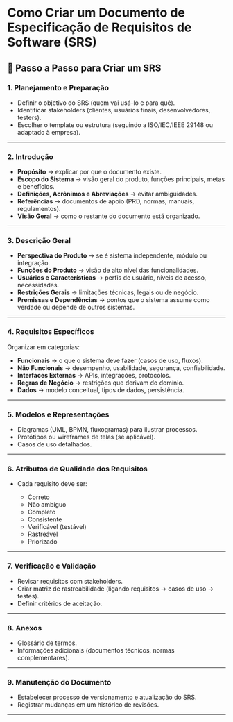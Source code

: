 # Como Criar um Documento de Especificação de Requisitos de Software (SRS)

## 📝 Passo a Passo para Criar um SRS

### 1. **Planejamento e Preparação**

* Definir o objetivo do SRS (quem vai usá-lo e para quê).
* Identificar stakeholders (clientes, usuários finais, desenvolvedores, testers).
* Escolher o template ou estrutura (seguindo a ISO/IEC/IEEE 29148 ou adaptado à empresa).

---

### 2. **Introdução**

* **Propósito** → explicar por que o documento existe.
* **Escopo do Sistema** → visão geral do produto, funções principais, metas e benefícios.
* **Definições, Acrônimos e Abreviações** → evitar ambiguidades.
* **Referências** → documentos de apoio (PRD, normas, manuais, regulamentos).
* **Visão Geral** → como o restante do documento está organizado.

---

### 3. **Descrição Geral**

* **Perspectiva do Produto** → se é sistema independente, módulo ou integração.
* **Funções do Produto** → visão de alto nível das funcionalidades.
* **Usuários e Características** → perfis de usuário, níveis de acesso, necessidades.
* **Restrições Gerais** → limitações técnicas, legais ou de negócio.
* **Premissas e Dependências** → pontos que o sistema assume como verdade ou depende de outros sistemas.

---

### 4. **Requisitos Específicos**

Organizar em categorias:

* **Funcionais** → o que o sistema deve fazer (casos de uso, fluxos).
* **Não Funcionais** → desempenho, usabilidade, segurança, confiabilidade.
* **Interfaces Externas** → APIs, integrações, protocolos.
* **Regras de Negócio** → restrições que derivam do domínio.
* **Dados** → modelo conceitual, tipos de dados, persistência.

---

### 5. **Modelos e Representações**

* Diagramas (UML, BPMN, fluxogramas) para ilustrar processos.
* Protótipos ou wireframes de telas (se aplicável).
* Casos de uso detalhados.

---

### 6. **Atributos de Qualidade dos Requisitos**

* Cada requisito deve ser:

  * Correto
  * Não ambíguo
  * Completo
  * Consistente
  * Verificável (testável)
  * Rastreável
  * Priorizado

---

### 7. **Verificação e Validação**

* Revisar requisitos com stakeholders.
* Criar matriz de rastreabilidade (ligando requisitos → casos de uso → testes).
* Definir critérios de aceitação.

---

### 8. **Anexos**

* Glossário de termos.
* Informações adicionais (documentos técnicos, normas complementares).

---

### 9. **Manutenção do Documento**

* Estabelecer processo de versionamento e atualização do SRS.
* Registrar mudanças em um histórico de revisões.

---

